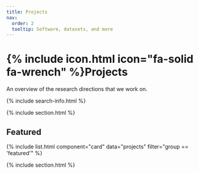 ```yaml
---
title: Projects
nav:
  order: 2
  tooltip: Software, datasets, and more
---
```


# {% include icon.html icon="fa-solid fa-wrench" %}Projects

An overview of the research directions that we work on.

<!-- {% include tags.html tags="publication, resource, website" %} -->

{% include search-info.html %}

{% include section.html %}

## Featured

{% include list.html component="card" data="projects" filter="group == 'featured'" %}

{% include section.html %}

<!-- {%
  include card.html
  image="images/space.jpg"
  link="https://nasa.gov/"
  title="A Large Card"
  subtitle="A cool card"
  description="A cool description"
  tooltip="A cool tooltip"
  tags="tag A, tag B, tag C"
  repo="greenelab/lab-website-template"
  style="small"
%} -->

<!-- ## More -->

<!-- {% include list.html component="card" data="projects" filter="!group" style="small" %} -->

